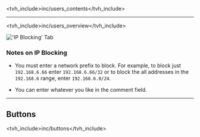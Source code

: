 <tvh_include>inc/users_contents</tvh_include>

---

<tvh_include>inc/users_overview</tvh_include>

!['IP Blocking' Tab](static/img/doc/users/ipblocking_tab.png)

### Notes on IP Blocking

* You must enter a network prefix to block. For example, to block just `192.168.6.66`
enter `192.168.6.66/32` or to block the all addresses in the `192.168.6` range, enter
`192.168.6.0/24`.

* You can enter whatever you like in the comment field.

---

## Buttons

<tvh_include>inc/buttons</tvh_include>
